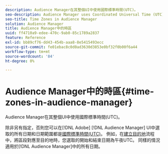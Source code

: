 ```yaml
---
description: Audience Manager在其整個UI中使用國際標準時間(UTC)。
seo-description: Audience Manager uses Coordinated Universal Time (UTC) across its entire UI.
seo-title: Time Zones in Audience Manager
solution: Audience Manager
title: Audience Manager中的時區
uuid: ff4710a9-edee-470c-9ab0-85c1789a2837
feature: Reference
exl-id: bb89cf76-dd43-454b-aaa8-8e5415493ecc
source-git-commit: fe01ebac8c0d0ad3630d3853e0bf32f0b00f6a44
workflow-type: tm+mt
source-wordcount: '84'
ht-degree: 0%

---
```


# Audience Manager中的時區{#time-zones-in-audience-manager}

Audience Manager在其整個UI中使用國際標準時間(UTC)。

除非另有指定，否則您可以在[!DNL Adobe] [!DNL Audience Manager] UI中選取的所有日期和日期範圍都是[國際標準時間(UTC)](https://www.timeanddate.com/worldclock/timezone/utc)。 例如，在[建立目的地](../features/destinations/create-cookie-destination.md#segments-mapping)流程中，將區段對應至目的地時，您選取的開始和結束日期為午夜UTC。 同樣的情況適用於[!DNL Audience Manager]中的所有日期。
